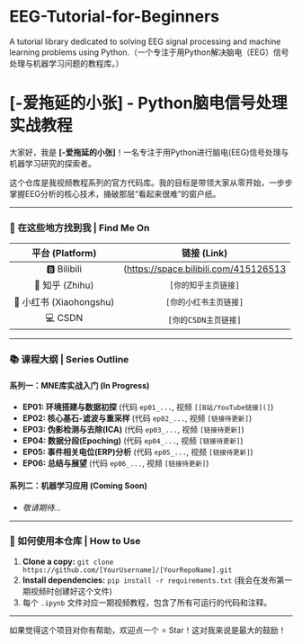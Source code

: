 # EEG-Tutorial-for-Beginners
A tutorial library dedicated to solving EEG signal processing and machine learning problems using Python.（一个专注于用Python解决脑电（EEG）信号处理与机器学习问题的教程库。）
# [-爱拖延的小张] - Python脑电信号处理实战教程

大家好，我是 **[-爱拖延的小张]**！一名专注于用Python进行脑电(EEG)信号处理与机器学习研究的探索者。

这个仓库是我视频教程系列的官方代码库。我的目标是带领大家从零开始，一步步掌握EEG分析的核心技术，捅破那层“看起来很难”的窗户纸。

---

### 🔗 在这些地方找到我 | Find Me On

| 平台 (Platform) | 链接 (Link) |
| :---: | :---: |
| 🅱️ Bilibili | (https://space.bilibili.com/415126513 |
| 🧠 知乎 (Zhihu) | `[你的知乎主页链接]` |
| 📕 小红书 (Xiaohongshu) | `[你的小红书主页链接]` |
| 💻 CSDN | `[你的CSDN主页链接]` |

---

### 📚 课程大纲 | Series Outline

#### 系列一：MNE库实战入门 (In Progress)
* **EP01: 环境搭建与数据初探** (代码 `ep01_...`, 视频 `[[B站/YouTube链接](]`)
* **EP02: 核心基石-滤波与重采样** (代码 `ep02_...`, 视频 `[链接待更新]`)
* **EP03: 伪影检测与去除(ICA)** (代码 `ep03_...`, 视频 `[链接待更新]`)
* **EP04: 数据分段(Epoching)** (代码 `ep04_...`, 视频 `[链接待更新]`)
* **EP05: 事件相关电位(ERP)分析** (代码 `ep05_...`, 视频 `[链接待更新]`)
* **EP06: 总结与展望** (代码 `ep06_...`, 视频 `[链接待更新]`)

#### 系列二：机器学习应用 (Coming Soon)
* *敬请期待...*

---

### 🚀 如何使用本仓库 | How to Use

1.  **Clone a copy:** `git clone https://github.com/[YourUsername]/[YourRepoName].git`
2.  **Install dependencies:** `pip install -r requirements.txt` (我会在发布第一期视频时创建好这个文件)
3.  每个 `.ipynb` 文件对应一期视频教程，包含了所有可运行的代码和注释。

---

如果觉得这个项目对你有帮助，欢迎点一个 ⭐ Star！这对我来说是最大的鼓励！
